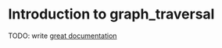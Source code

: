 # Introduction to graph_traversal

TODO: write [great documentation](http://jacobian.org/writing/what-to-write/)
